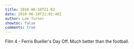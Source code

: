 ```yaml
---
title: 2010-06-18T21-02
date: 2010-06-18T21:02:48Z
author: Lee Turner
showtoc: false
comments: true
---
```


Film 4 - Ferris Bueller's Day Off. Much better than the football.

